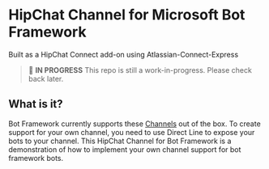 # HipChat Channel for Microsoft Bot Framework

Built as a HipChat Connect add-on using Atlassian-Connect-Express

> :triangular_flag_on_post: **IN PROGRESS** This repo is still a work-in-progress. Please check back later.  

## What is it?

Bot Framework currently supports these [Channels](https://docs.botframework.com/en-us/faq/#what-channels-does-the-bot-framework-currently-support) out of the box. To create support for your own channel, you need to use Direct Line to expose your bots to your channel. This HipChat Channel for Bot Framework is a demonstration of how to implement your own channel support for bot framework bots. 